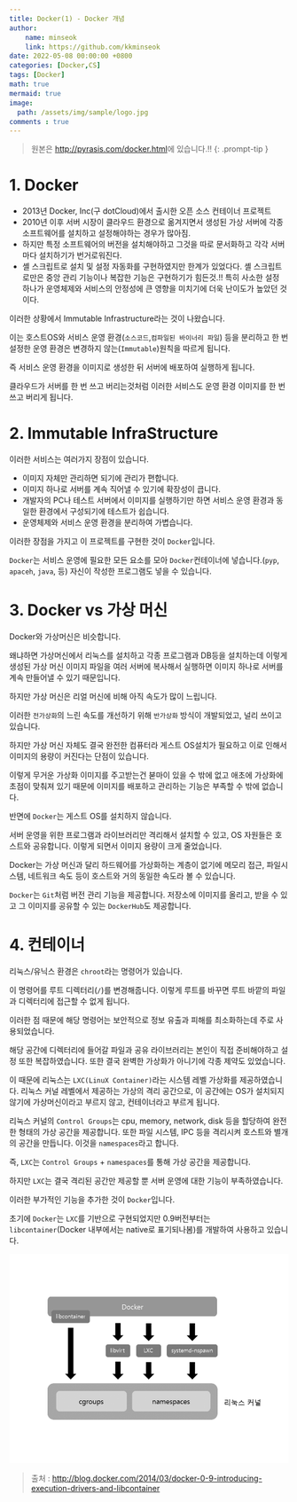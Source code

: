 ```yaml
---
title: Docker(1) - Docker 개념
author: 
    name: minseok
    link: https://github.com/kkminseok
date: 2022-05-08 00:00:00 +0800
categories: [Docker,CS]
tags: [Docker]
math: true
mermaid: true
image: 
  path: /assets/img/sample/logo.jpg
comments : true
---
```



> 원본은 <http://pyrasis.com/docker.html>에 있습니다.!!
{: .prompt-tip }

# 1. Docker

- 2013년 Docker, Inc(구 dotCloud)에서 출시한 오픈 소스 컨테이너 프로젝트
- 2010년 이후 서버 시장이 클라우드 환경으로 옮겨지면서 생성된 가상 서버에 각종 소프트웨어를 설치하고 설정해야하는 경우가 많아짐.
- 하지만 특정 소프트웨어의 버전을 설치해야하고 그것을 따로 문서화하고 각각 서버마다 설치하기가 번거로워진다.
- 셸 스크립트로 설치 및 설정 자동화를 구현하였지만 한계가 있었다다. 셸 스크립트로만은 중앙 관리 기능이나 복잡한 기능은 구현하기가 힘든것.!! 특히 사소한 설정 하나가 운영체제와 서비스의 안정성에 큰 영향을 미치기에 더욱 난이도가 높았던 것이다.

이러한 상황에서 Immutable Infrastructure라는 것이 나왔습니다.

이는 호스트OS와 서비스 운영 환경(`소스코드`,`컴파일된 바이너리 파일`) 등을 분리하고 한 번 설정한 운영 환경은 변경하지 않는(`Immutable`)원칙을 따르게 됩니다.

즉 서비스 운영 환경을 이미지로 생성한 뒤 서버에 배포하여 실행하게 됩니다.

클라우드가 서버를 한 번 쓰고 버리는것처럼 이러한 서비스도 운영 환경 이미지를 한 번 쓰고 버리게 됩니다.

# 2. Immutable InfraStructure

이러한 서비스는 여러가지 장점이 있습니다.

- 이미지 자체만 관리하면 되기에 관리가 편합니다.
- 이미지 하나로 서버를 계속 직어낼 수 있기에 확장성이 큽니다.
- 개발자의 PC나 테스트 서버에서 이미지를 실행하기만 하면 서비스 운영 환경과 동일한 환경에서 구성되기에 테스트가 쉽습니다.
- 운영체제와 서비스 운영 환경을 분리하여 가볍습니다.

이러한 장점을 가지고 이 프로젝트를 구현한 것이 `Docker`입니다.

`Docker`는 서비스 운영에 필요한 모든 요소를 모아 `Docker`컨테이너에 넣습니다.(`pyp`, `apaceh`, `java`, 등) 자신이 작성한 프로그램도 넣을 수 있습니다.

# 3. Docker vs 가상 머신

Docker와 가상머신은 비슷합니다.

왜냐하면 가상머신에서 리눅스를 설치하고 각종 프로그램과 DB등을 설치하는데 이렇게 생성된 가상 머신 이미지 파일을 여러 서버에 복사해서 실행하면 이미지 하나로 서버를 계속 만들어낼 수 있기 때문입니다.

하지만 가상 머신은 리얼 머신에 비해 아직 속도가 많이 느립니다.

이러한 `전가상화`의 느린 속도를 개선하기 위해 `반가상화` 방식이 개발되었고, 널리 쓰이고 있습니다.

하지만 가상 머신 자체도 결국 완전한 컴퓨터라 게스트 OS설치가 필요하고 이로 인해서 이미지의 용량이 커진다는 단점이 있습니다.

이렇게 무거운 가상화 이미지를 주고받는건 붇마이 있을 수 밖에 없고 애초에 가상화에 초점이 맞춰져 있기 때문에 이미지를 배포하고 관리하는 기능은 부족할 수 밖에 없습니다.

반면에 `Docker`는 게스트 OS를 설치하지 않습니다.

서버 운영을 위한 프로그램과 라이브러리만 격리해서 설치할 수 있고, OS 자원들은 호스트와 공유합니다. 이렇게 되면서 이미지 용량이 크게 줄었습니다.

Docker는 가상 머신과 달리 하드웨어를 가상화하는 계층이 없기에 메모리 접근, 파일시스템, 네트워크 속도 등이 호스트와 거의 동일한 속도라 볼 수 있습니다.

`Docker`는 `Git`처럼 버전 관리 기능을 제공합니다.
저장소에 이미지를 올리고, 받을 수 있고 그 이미지를 공유할 수 있는 `DockerHub`도 제공합니다.

# 4. 컨테이너

리눅스/유닉스 환경은 `chroot`라는 명령어가 있습니다.

이 명령어를 루트 디렉터리(`/`)를 변경해줍니다. 이렇게 루트를 바꾸면 루트 바깥의 파일과 디렉터리에 접근할 수 없게 됩니다. 

이러한 점 때문에 해당 명령어는 보안적으로 정보 유출과 피해를 최소화하는데 주로 사용되었습니다.

해당 공간에 디렉터리에 들어갈 파일과 공유 라이브러리는 본인이 직접 준비해야하고 설정 또한 복잡하였습니다. 또한 결국 완벽한 가상화가 아니기에 각종 제약도 있었습니다.

이 때문에 리눅스는 `LXC(LinuX Container)`라는 시스템 레벨 가상화를 제공하였습니다. 리눅스 커널 레벨에서 제공하는 가상의 격리 공간으로, 이 공간에는 OS가 설치되지 않기에 가상머신이라고 부르지 않고, 컨테이너라고 부르게 됩니다.

리눅스 커널의 `Control Groups`는 cpu, memory, network, disk 등을 할당하여 완전한 형태의 가상 공간을 제공합니다. 또한 파일 시스템, IPC 등을 격리시켜 호스트와 별개의 공간을 만듭니다. 이것을 `namespaces`라고 합니다.

즉, `LXC`는 `Control Groups` + `namespaces`를 통해 가상 공간을 제공합니다.

하지만 `LXC`는 결국 격리된 공간만 제공할 뿐 서버 운영에 대한 기능이 부족하였습니다.

이러한 부가적인 기능을 추가한 것이 `Docker`입니다. 

초기에 `Docker`는 `LXC`를 기반으로 구현되었지만 0.9버전부터는 `libcontainer`(Docker 내부에서는 native로 표기되나봄)를 개발하여 사용하고 있습니다.

![](/assets/img/DockerPost/pyrasis_docker/9.png)  
> 출처 :  http://blog.docker.com/2014/03/docker-0-9-introducing-execution-drivers-and-libcontainer



